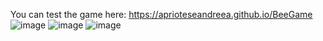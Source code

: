 You can test the game here: https://aprioteseandreea.github.io/BeeGame
![image](https://github.com/user-attachments/assets/183ec2f6-1f1a-4516-b0bd-bcf4ff138bfc)
![image](https://github.com/user-attachments/assets/afc928f4-ee2d-4b21-893b-d81996050e8e)
![image](https://github.com/user-attachments/assets/345d3cf3-5ca8-4f02-8c69-974bbc4da350)


